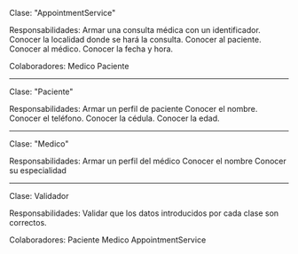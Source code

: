 Clase: 
"AppointmentService"

Responsabilidades:
Armar una consulta médica con un identificador.
Conocer la localidad donde se hará la consulta.
Conocer al paciente.
Conocer al médico.
Conocer la fecha y hora.

Colaboradores:
Medico
Paciente

--------------------------

Clase:
"Paciente"

Responsabilidades:
Armar un perfil de paciente
Conocer el nombre.
Conocer el teléfono.
Conocer la cédula.
Conocer la edad.

--------------------------

Clase:
"Medico"

Responsabilidades:
Armar un perfil del médico
Conocer el nombre
Conocer su especialidad

--------------------------

Clase:
Validador

Responsabilidades:
Validar que los datos introducidos por cada clase son correctos.

Colaboradores:
Paciente
Medico
AppointmentService

